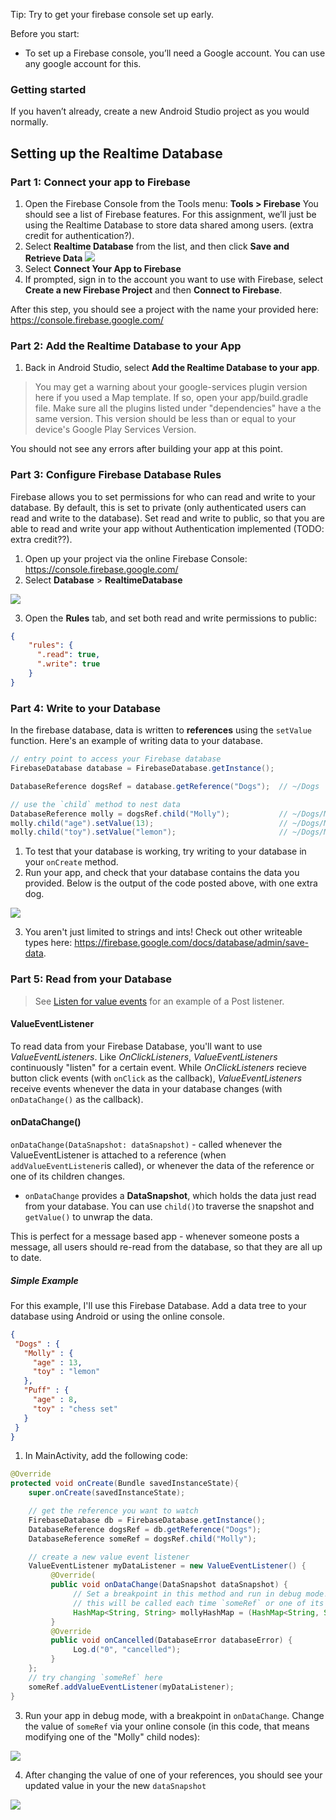 Tip: Try to get your firebase console set up early. 


Before you start:
- To set up a Firebase console, you’ll need a Google account. You can use any google account for this.

### Getting started 
If you haven’t already, create a new Android Studio project as you would normally. 

## Setting up the Realtime Database
### Part 1: Connect your app to Firebase

1. Open the Firebase Console from the Tools menu: **Tools > Firebase** You should see a list of Firebase features. For this assignment, we’ll just be using the Realtime Database to store data shared among users. (extra credit for authentication?).
2. Select **Realtime Database** from the list, and then click **Save and Retrieve Data**
![](img/connect.png)
3. Select **Connect Your App to Firebase**
4. If prompted, sign in to the account you want to use with Firebase, select **Create a new Firebase Project** and then **Connect to Firebase**.

After this step, you should see a project with the name your provided here:  https://console.firebase.google.com/

### Part 2: Add the Realtime Database to your App
1. Back in Android Studio, select **Add the Realtime Database to your app**. 

> You may get a warning about your google-services plugin version here if you used a Map template. If so, open your app/build.gradle file. Make sure all the plugins listed under "dependencies" have a the same version. This version should be less than or equal to your device's Google Play Services Version.

You should not see any errors after building your app at this point. 

### Part 3: Configure Firebase Database Rules
Firebase allows you to set permissions for who can read and write to your database. By default, this is set to private (only authenticated users can read and write to the database). Set read and write to public, so that you are able to read and write your app without Authentication implemented (TODO: extra credit??).

1. Open up your project via the online Firebase Console: https://console.firebase.google.com/
2. Select **Database** > **RealtimeDatabase** 

![](img/database.png)

3. Open the **Rules** tab, and set both read and write permissions to public:
      
```json
{
    "rules": {
      ".read": true,
      ".write": true
    }
}
```

### Part 4: Write to your Database
In the firebase database, data is written to **references** using the `setValue` function. Here's an example of writing data to your database. 
     
```java
// entry point to access your Firebase database
FirebaseDatabase database = FirebaseDatabase.getInstance();

DatabaseReference dogsRef = database.getReference("Dogs");  // ~/Dogs

// use the `child` method to nest data
DatabaseReference molly = dogsRef.child("Molly");           // ~/Dogs/Molly/
molly.child("age").setValue(13);                            // ~/Dogs/Molly/age = 13
molly.child("toy").setValue("lemon");                       // ~/Dogs/Molly/toy = lemon
```

1. To test that your database is working, try writing to your database in your `onCreate` method.
2. Run your app, and check that your database contains the data you provided. Below is the output of the code posted above, with one extra dog.

![](img/write_example1.png)

3. You aren't just limited to strings and ints! Check out other writeable types here: https://firebase.google.com/docs/database/admin/save-data.

### Part 5: Read from your Database

> See [Listen for value events](https://firebase.google.com/docs/database/android/read-and-write) for an example of a Post listener.

#### ValueEventListener
To read data from your Firebase Database, you'll want to use *ValueEventListeners*. Like *OnClickListeners*, *ValueEventListeners* continuously "listen" for a certain event. While *OnClickListeners* recieve button click events (with `onClick` as the callback), *ValueEventListeners* receive events whenever the data in your database changes (with `onDataChange()` as the callback).

#### onDataChange()
`onDataChange(DataSnapshot: dataSnapshot)` - called whenever the ValueEventListener is attached to a reference (when `addValueEventListener`is called), or whenever the data of the reference or one of its children changes.
- `onDataChange` provides a **DataSnapshot**, which holds the data just read from your database. You can use `child()`to traverse the snapshot and `getValue()` to unwrap the data. 

This is perfect for a message based app - whenever someone posts a message, all users should re-read from the database, so that they are all up to date.


##### Simple Example
For this example, I'll use this Firebase Database. Add a data tree to your database using Android or using the online console.

```json
{
 "Dogs" : {
   "Molly" : {
     "age" : 13,
     "toy" : "lemon"
   },
   "Puff" : {
     "age" : 8,
     "toy" : "chess set"
   }
 }
}
```

     
1. In MainActivity, add the following code:
     
```java
@Override
protected void onCreate(Bundle savedInstanceState){
    super.onCreate(savedInstanceState);

    // get the reference you want to watch 
    FirebaseDatabase db = FirebaseDatabase.getInstance();
    DatabaseReference dogsRef = db.getReference("Dogs");
    DatabaseReference someRef = dogsRef.child("Molly");

    // create a new value event listener
    ValueEventListener myDataListener = new ValueEventListener() {
         @Override(
         public void onDataChange(DataSnapshot dataSnapshot) {
              // Set a breakpoint in this method and run in debug mode!!
              // this will be called each time `someRef` or one of its children is modified
              HashMap<String, String> mollyHashMap = (HashMap<String, String>) dataSnapshot.getValue();
         }
         @Override
         public void onCancelled(DatabaseError databaseError) {
              Log.d("0", "cancelled");
         }
    };
    // try changing `someRef` here
    someRef.addValueEventListener(myDataListener);
}
```

3. Run your app in debug mode, with a breakpoint in `onDataChange`. Change the value of `someRef` via your online console (in this code, that means modifying one of the "Molly" child nodes):

![](img/editing.png)

4. After changing the value of one of your references, you should see your updated value in your the new `dataSnapshot`

![](img/breakpoint.png)


